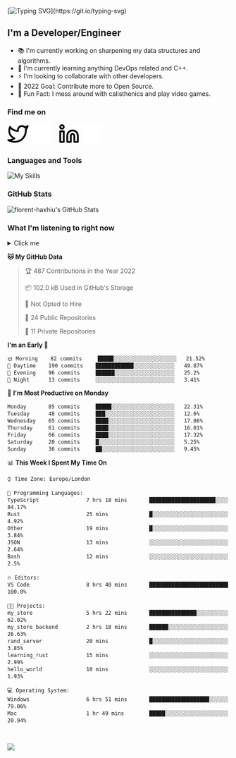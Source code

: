 [![Typing SVG](https://readme-typing-svg.herokuapp.com/?font=Edu+TAS+Beginner&size=32&color=white&lines=Welcome+to+my+Profile;)](https://git.io/typing-svg)

## I'm a Developer/Engineer

- 📚 I'm currently working on sharpening my data structures and algorithms.
- 🏫 I'm currently learning anything DevOps related and C++.
- ⚡ I'm looking to collaborate with other developers.
- 🎯 2022 Goal: Contribute more to Open Source.
- 🎉 Fun Fact: I mess around with calisthenics and play video games.

### Find me on
[![website](./img/twitter-light.svg)](https://twitter.com/florenthaxhiu#gh-light-mode-only)
[![website](./img/twitter-dark.svg)](https://twitter.com/florenthaxhiu#gh-dark-mode-only)
&nbsp;&nbsp;
[![website](./img/linkedin-light.svg)](https://linkedin.com/in/florenthaxhiu#gh-light-mode-only)
[![website](./img/linkedin-dark.svg)](https://linkedin.com/in/florenthaxhiu#gh-dark-mode-only)

### Languages and Tools

![My Skills](https://skillicons.dev/icons?i=html,css,js,react,nodejs,python,django,postgres,sass,bootstrap,vscode,aws,bash,docker,kubernetes,figma,github,jenkins,linux,nginx,git)

### GitHub Stats

![florent-haxhiu's GitHub Stats](https://github-readme-stats.vercel.app/api?username=florent-haxhiu&show_icons=true&theme=dark)

<!-- ### Most used languages

<details>
    <summary>Click me</summary>



</details> -->

<!-- <br/> -->

### What I'm listening to right now

<details>
    <summary>Click me</summary>

[![spotify-github-profile](https://spotify-github-profile.vercel.app/api/view?uid=ndyngu2b76zsxvzypy6255y3y&cover_image=true&theme=natemoo-re&bar_color_cover=true&bar_color=57b654)](https://spotify-github-profile.vercel.app/api/view?uid=ndyngu2b76zsxvzypy6255y3y&redirect=true)

</details>

<!--START_SECTION:waka-->
**🐱 My GitHub Data** 

> 🏆 487 Contributions in the Year 2022
 > 
> 📦 102.0 kB Used in GitHub's Storage 
 > 
> 🚫 Not Opted to Hire
 > 
> 📜 24 Public Repositories 
 > 
> 🔑 11 Private Repositories  
 > 
**I'm an Early 🐤** 

```text
🌞 Morning    82 commits     █████░░░░░░░░░░░░░░░░░░░░   21.52% 
🌆 Daytime    190 commits    ████████████░░░░░░░░░░░░░   49.87% 
🌃 Evening    96 commits     ██████░░░░░░░░░░░░░░░░░░░   25.2% 
🌙 Night      13 commits     ░░░░░░░░░░░░░░░░░░░░░░░░░   3.41%

```
📅 **I'm Most Productive on Monday** 

```text
Monday       85 commits     █████░░░░░░░░░░░░░░░░░░░░   22.31% 
Tuesday      48 commits     ███░░░░░░░░░░░░░░░░░░░░░░   12.6% 
Wednesday    65 commits     ████░░░░░░░░░░░░░░░░░░░░░   17.06% 
Thursday     61 commits     ████░░░░░░░░░░░░░░░░░░░░░   16.01% 
Friday       66 commits     ████░░░░░░░░░░░░░░░░░░░░░   17.32% 
Saturday     20 commits     █░░░░░░░░░░░░░░░░░░░░░░░░   5.25% 
Sunday       36 commits     ██░░░░░░░░░░░░░░░░░░░░░░░   9.45%

```


📊 **This Week I Spent My Time On** 

```text
⌚︎ Time Zone: Europe/London

💬 Programming Languages: 
TypeScript               7 hrs 18 mins       █████████████████████░░░░   84.17% 
Rust                     25 mins             █░░░░░░░░░░░░░░░░░░░░░░░░   4.92% 
Other                    19 mins             █░░░░░░░░░░░░░░░░░░░░░░░░   3.84% 
JSON                     13 mins             ░░░░░░░░░░░░░░░░░░░░░░░░░   2.64% 
Bash                     12 mins             ░░░░░░░░░░░░░░░░░░░░░░░░░   2.5%

🔥 Editors: 
VS Code                  8 hrs 40 mins       █████████████████████████   100.0%

🐱‍💻 Projects: 
my_store                 5 hrs 22 mins       ███████████████░░░░░░░░░░   62.02% 
my_store_backend         2 hrs 18 mins       ██████░░░░░░░░░░░░░░░░░░░   26.63% 
rand_server              20 mins             █░░░░░░░░░░░░░░░░░░░░░░░░   3.85% 
learning_rust            15 mins             ░░░░░░░░░░░░░░░░░░░░░░░░░   2.99% 
hello_world              10 mins             ░░░░░░░░░░░░░░░░░░░░░░░░░   1.93%

💻 Operating System: 
Windows                  6 hrs 51 mins       ███████████████████░░░░░░   79.06% 
Mac                      1 hr 49 mins        █████░░░░░░░░░░░░░░░░░░░░   20.94%

```


<!--END_SECTION:waka-->

<br/>

![](https://visitor-badge.glitch.me/badge?page_id=florent-haxhiu.visitor-badge)

<!-- ### Metrics

![Metrics](https://metrics.lecoq.io/florent-haxhiu?template=classic&base.header=0&gists=1&lines=1) -->

<!-- 
- Hi, I’m @florent-haxhiu
- I’m currently working as Consultant at Sparta Global.
- How to reach me: 
    - Florent Haxhiu - [LinkedIn](https://www.linkedin.com/in/florenthaxhiu/)
    - Florent#7873 - Discord
    - Florent Haxhiu - [Twitter](https://twitter.com/florenthaxhiu) -->

<!---
florent-haxhiu/florent-haxhiu is a ✨ special ✨ repository because its `README.md` (this file) appears on your GitHub profile.
You can click the Preview link to take a look at your changes.
--->
